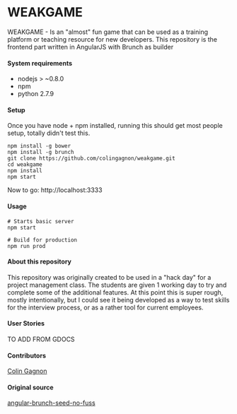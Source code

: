 # WEAKGAME
WEAKGAME - Is an "almost" fun game that can be used as a training platform or teaching resource for new developers. This repository is the frontend part written in AngularJS with Brunch as builder

#### System requirements

* nodejs > ~0.8.0
* npm
* python 2.7.9

#### Setup
Once you have node + npm installed, running this should get most people setup, totally didn't test this.

```
npm install -g bower
npm install -g brunch
git clone https://github.com/colingagnon/weakgame.git
cd weakgame
npm install
npm start
```

Now to go: http://localhost:3333

#### Usage
```
# Starts basic server
npm start

# Build for production
npm run prod
```

#### About this repository
This repository was originally created to be used in a "hack day" for a project management class.  The students are given 1 working day to try and complete some of the additional features. At this point this is super rough, mostly intentionally, but I could see it being developed as a way to test skills for the interview process, or as a rather tool for current employees.

#### User Stories
TO ADD FROM GDOCS

#### Contributors
[Colin Gagnon](https://github.com/colingagnon/weakgame)

#### Original source
[angular-brunch-seed-no-fuss](https://github.com/ocombe/angular-brunch-seed-no-fuss)